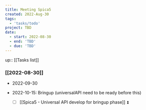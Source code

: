 ```yaml
---
title: Meeting Spica5
created: 2022-Aug-30
tags:
  - 'tasks/todo'
project: TBD
date:
  - start: 2022-08-30
  - end: 'TBD'
  - due: 'TBD'
---
```

up:: [[Tasks list]]

### [[2022-08-30]]

- 2022-09-30

- 2022-10-15: Bringup (universalAPI need to be ready before this)
	- [ ] [[Spica5 - Universal API develop for bringup phase]] ⏫


